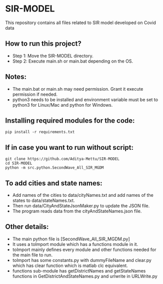 # SIR-MODEL
This repository contains all files related to SIR model developed on Covid data

## How to run this project?

* Step 1: Move the SIR-MODEL directory.
* Step 2: Execute main.sh or main.bat depending on the OS.

## Notes:

* The main.bat or main.sh may need permission. Grant it execute permission if needed.
* python3 needs to be installed and environment variable must be set to python3 for Linux/Mac and python for Windows.

## Installing required modules for the code:

    pip install -r requirements.txt

## If in case you want to run without script:

    git clone https://github.com/Aditya-Mettu/SIR-MODEL
    cd SIR-MODEL
    python -m src.python.SecondWave_All_SIR_MGDM

## To add cities and state names:

* Add names of the cities to data/cityNames.txt and add names of the states to data/stateNames.txt.
* Then run data/CityAndStateJsonMaker.py to update the JSON file.
* The program reads data from the cityAndStateNames.json file.

## Other details:

* The main python file is [SecondWave_All_SIR_MGDM.py]
* It uses a toImport module which has a functions module in it.
* toImport mainly defines every module and other functions needed for the main file to run.
* toImport has some constants.py with dummyFileName and clear.py which has clear function which is matlab clc equivalent.
* functions sub-module has getDistrictNames and getStateNames functions in GetDistrictAndStateNames.py and urlwrite in URLWrite.py
